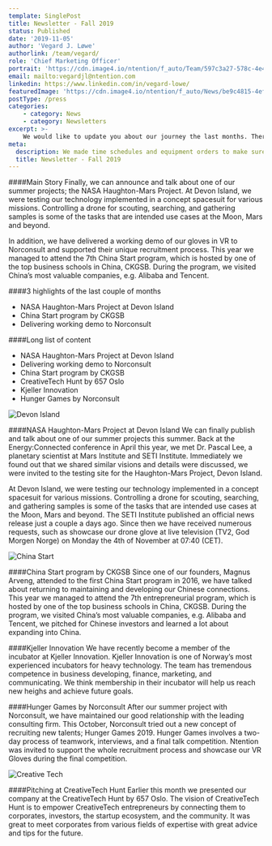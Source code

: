 ```yaml
---
template: SinglePost
title: Newsletter - Fall 2019
status: Published
date: '2019-11-05'
author: 'Vegard J. Løwe'
authorlink: /team/vegard/
role: 'Chief Marketing Officer'
portrait: 'https://cdn.image4.io/ntention/f_auto/Team/597c3a27-578c-4e4b-aa78-035422728ca9.Jpeg'
email: mailto:vegardjl@ntention.com
linkedin: https://www.linkedin.com/in/vegard-lowe/
featuredImage: 'https://cdn.image4.io/ntention/f_auto/News/be9c4815-4efb-496d-9953-ad5504d2682c.Jpeg'
postType: /press
categories:
    - category: News
    - category: Newsletters
excerpt: >-
    We would like to update you about our journey the last months. Therefore we’ll take you through it in a short (~3 min read, bullet points) and a long (~10min read) version.
meta:
  description: We made time schedules and equipment orders to make sure our summer projects would get a flying start. The opportunity of working in our field of interest for highly recognized companies like Norconsult and Nordic Semiconductor make us humble and grateful.
  title: Newsletter - Fall 2019
---
```

####Main Story
Finally, we can announce and talk about one of our summer projects; the NASA Haughton-Mars Project. At Devon Island, we were testing our technology implemented in a concept spacesuit for various missions. Controlling a drone for scouting, searching, and gathering samples is some of the tasks that are intended use cases at the Moon, Mars and beyond.

In addition, we have delivered a working demo of our gloves in VR to Norconsult and supported their unique recruitment process. This year we managed to attend the 7th China Start program, which is hosted by one of the top business schools in China, CKGSB. During the program, we visited China’s most valuable companies, e.g. Alibaba and Tencent.

####3 highlights of the last couple of months
* NASA Haughton-Mars Project at Devon Island
* China Start program by CKGSB
* Delivering working demo to Norconsult

####Long list of content
* NASA Haughton-Mars Project at Devon Island
* Delivering working demo to Norconsult
* China Start program by CKGSB
* CreativeTech Hunt by 657 Oslo
* Kjeller Innovation
* Hunger Games by Norconsult

![Devon Island](https://cdn.image4.io/ntention/f_auto/News/8af3e96d-450b-4b90-8acb-ea72786a55d5.Jpeg)

####NASA Haughton-Mars Project at Devon Island
We can finally publish and talk about one of our summer projects this summer. Back at the Energy:Connected conference in April this year, we met Dr. Pascal Lee, a planetary scientist at Mars Institute and SETI Institute. Immediately we found out that we shared similar visions and details were discussed, we were invited to the testing site for the Haughton-Mars Project, Devon Island.

At Devon Island, we were testing our technology implemented in a concept spacesuit for various missions. Controlling a drone for scouting, searching, and gathering samples is some of the tasks that are intended use cases at the Moon, Mars and beyond. The SETI Institute published an official news release just a couple a days ago. Since then we have received numerous requests, such as showcase our drone glove at live television (TV2, God Morgen Norge) on Monday the 4th of November at 07:40 (CET).

![China Start](https://cdn.image4.io/ntention/f_auto/News/c2066558-d73c-446b-80cd-7bcef9f325bf.Jpeg)

####China Start program by CKGSB
Since one of our founders, Magnus Arveng, attended to the first China Start program in 2016, we have talked about returning to maintaining and developing our Chinese connections. This year we managed to attend the 7th entrepreneurial program, which is hosted by one of the top business schools in China, CKGSB. During the program, we visited China’s most valuable companies, e.g. Alibaba and Tencent, we pitched for Chinese investors and learned a lot about expanding into China.

####Kjeller Innovation
We have recently become a member of the incubator at Kjeller Innovation. Kjeller Innovation is one of Norway’s most experienced incubators for heavy technology. The team has tremendous competence in business developing, finance, marketing, and communicating. We think membership in their incubator will help us reach new heighs and achieve future goals.

####Hunger Games by Norconsult
After our summer project with Norconsult, we have maintained our good relationship with the leading consulting firm. This October, Norconsult tried out a new concept of recruiting new talents; Hunger Games 2019. Hunger Games involves a two-day process of teamwork, interviews, and a final talk competition. Ntention was invited to support the whole recruitment process and showcase our VR Gloves during the final competition.

![Creative Tech](https://cdn.image4.io/ntention/f_auto/News/3bfcab88-aa9b-4b11-99b6-94dd6a1ee9f3.Jpeg)

####Pitching at CreativeTech Hunt
Earlier this month we presented our company at the CreativeTech Hunt by 657 Oslo. The vision of CreativeTech Hunt is to empower CreativeTech entrepreneurs by connecting them to corporates, investors, the startup ecosystem, and the community. It was great to meet corporates from various fields of expertise with great advice and tips for the future.
